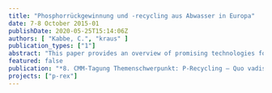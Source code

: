 ```yaml
---
title: "Phosphorrückgewinnung und -recycling aus Abwasser in Europa"
date: 7-8 October 2015-01
publishDate: 2020-05-25T15:14:06Z
authors: [ "Kabbe, C.", "kraus" ]
publication_types: ["1"]
abstract: "This paper provides an overview of promising technologies for phosphorus recovery from waste streams in the context of real nutrient recycling and discusses aspects regarding their wide-spread application but also limitations. Not only the technologies themselves, also the recovered materials and their valorization options are addressed. Results of the EU FP7 project P-REX titled “Sustainable sewage sludge management fostering phosphorus recovery and energy efficiency” will be discussed. Since innovation always needs an enabling environment for market penetration, barriers set by the existing legal framework and measures to resolve them will be concluded. To finally achieve a closed loop, the gap between phosphorus recovery and actual recycling has to be bridged. Finally, Goethe’s words are true more than ever: “Knowing is not enough, we must apply! Willing is not enough, we must do!”"
featured: false
publication: "*8. CMM-Tagung Themenschwerpunkt: P-Recycling – Quo vadis?*"
projects: ["p-rex"]
---
```


